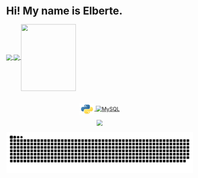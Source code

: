 <h1> Hi! My name is Elberte. </h1>

<div>
  <a href="https://github.com/reiselberte">
  <img height="180em"   align="center" src="https://github-readme-stats.vercel.app/api?username=ellen2121&show_icons=true&theme=react&include_all_commits=true&count_private=true"/>
  <img height="180em"  align="center" src="https://github-readme-stats.vercel.app/api/top-langs/?username=ELLEN2121&layout=compact&langs_count=7&theme=react" />

  <img align="center" width="148" height="180" src="https://media1.tenor.com/images/68e8337fb4eb7e40645d832c64762a8b/tenor.gif?itemid=19443613">
</div>
 <br>
<div  align="center"> 
  <div style="display: inline_block"><br>
  
  <img align="center" alt="Python" height="30" width="40" src= "https://raw.githubusercontent.com/devicons/devicon/master/icons/python/python-original.svg">
  <img align="center" alt= "MySQL" height="30" width="40" src= "https://pngimg.com/uploads/mysql/mysql_PNG23.png">
  
 
    
</div>
  
  <a href="https://www.linkedin.com/in/elbertereis/" target="_blank"><img src="https://img.shields.io/badge/-LinkedIn-%230077B5?style=for-the-badge&logo=linkedin&logoColor=white" target="_blank"></a> 
 
  ![Snake animation](https://github.com/ellen2121/ellen2121/blob/output/github-contribution-grid-snake.svg)
 






